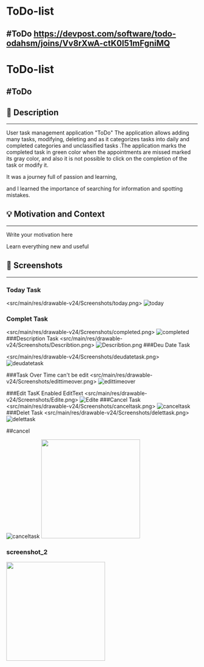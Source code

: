 # ToDo-list
#ToDo
https://devpost.com/software/todo-odahsm/joins/Vv8rXwA-ctK0l51mFgniMQ
---

# ToDo-list
#ToDo
---

<!--- Replace <NadiaAliAlmrashi>
with your Github Username and <https://github.com/NadiaAliAlmrashi/ToDo-list> with the name of your repository. -->
<!--- You can find both of these in the url bar when you open your repository in github. -->


## :scroll: Description
---
User task management application "ToDo"
The application allows adding many tasks, modifying, deleting
and as it categorizes tasks into daily and completed categories
and unclassified tasks .The application marks the completed task in green color
when the appointments are missed marked its gray color,
and also it is not possible to click on the completion of the task or modify it.

It was a journey full of passion and learning,

 and I learned the importance of searching for information and spotting mistakes.
## :bulb: Motivation and Context
---
Write your motivation here

Learn everything new and useful

## :camera_flash: Screenshots
---
### Today Task
<src/main/res/drawable-v24/Screenshots/today.png>
![today](today.png)
### Complet Task
<src/main/res/drawable-v24/Screenshots/completed.png>
![completed](completed.png)
###Description Task
<src/main/res/drawable-v24/Screenshots/Describtion.png>
![Describtion.png](Describtion.png)
###Deu Date Task

<src/main/res/drawable-v24/Screenshots/deudatetask.png>
![deudatetask](deudatetask.png)

###Task Over Time can't be edit
<src/main/res/drawable-v24/Screenshots/edittimeover.png>
![edittimeover](edittimeover.png)

###Edit TasK Enabled EditText
<src/main/res/drawable-v24/Screenshots/Edite.png>
![Edite](Edite.png)
###Cancel Task
<src/main/res/drawable-v24/Screenshots/canceltask.png>
![canceltask](canceltask.png)
###Delet Task
<src/main/res/drawable-v24/Screenshots/delettask.png>
![delettask](delettask.png)

##cancel

![canceltask](canceltask.png)
<img src="/results/screenshot_1.png" width="260">

### screenshot_2
<img src="/results/screenshot_2.png" width="260">
